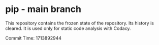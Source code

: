 # pip - main branch

This repository contains the frozen state of the repository.
Its history is cleared. It is used only for static code
analysis with Codacy.

Commit Time: 1713892944